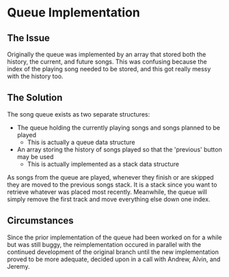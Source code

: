 # Queue Implementation

## The Issue

Originally the queue was implemented by an array that stored both the history, the current, and future songs. This was confusing because the index of the playing song needed to be stored, and this got really messy with the history too.

## The Solution

The song queue exists as two separate structures:
- The queue holding the currently playing songs and songs planned to be played
  - This is actually a queue data structure
- An array storing the history of songs played so that the 'previous' button may be used
  - This is actually implemented as a stack data structure

As songs from the queue are played, whenever they finish or are skipped they are moved to the previous songs stack. It is a stack since you want to retrieve whatever was placed most recently. Meanwhile, the queue will simply remove the first track and move everything else down one index.

## Circumstances

Since the prior implementation of the queue had been worked on for a while but was still buggy, the reimplementation occured in parallel with the continued development of the original branch until the new implementation proved to be more adequate, decided upon in a call with Andrew, Alvin, and Jeremy.
